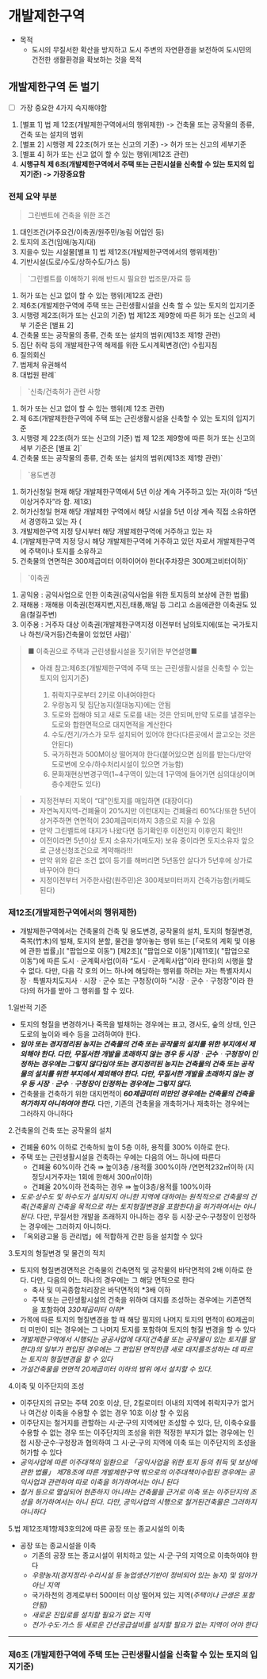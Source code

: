 # 개발제한구역

* 목적
  * 도시의 무질서한 확산을 방지하고 도시 주변의 자연환경을 보전하여 도시민의 건전한 생활환경을 확보하는 것을 목적

## 개발제한구역 돈 벌기

* [ ]  가장 중요한 4가지 숙지해야함

1. [별표 1] 법 제 12조(개발제한구역에서의 행위제한) -> 건축물 또는 공작물의 종류, 건축 또는 설치의 범위
2. [별표 2] 시행령 제 22조(허가 또는 신고의 기준) -> 허가 또는 신고의 세부기준
3. [별표 4] 허가 또는 신고 없이 할 수 있는 행위(제12조 관련)
4. **시행규칙 제 6조(개발제한구역에서 주택 또는 근린시설을 신축할 수 있는 토지의 입지기준) -> 가장중요함**

### 전체 요약 부분

> 그린벤트에 건축을 위한 조건

1. 대인조건(거주요건/이축권/원주민/농림 어업인 등)
2. 토지의 조건(임애/농지/대)
3. 지을수 있는 시설물[별표 1] 법 제12조(개발제한구역에서의 행위제한)`
4. 기반시설(도로/수도/상하수도/가스 등)

> `그린벨트를 이해하기 위해 반드시 필요한 법조문/자료 등

1. 허가 또는 신고 없이 할 수 있는 행위(제12조 관련)
2. 제6조(개발제한구역에 주택 또는 근린생활시설을 신축 할 수 있는 토지의 입지기준
3. 시행령 제2조(허가 또는 신고의 기준) 법 제12조 제9항에 따른 허가 또는 신고의 세부 기준은 [별표 2]
4. 건축물 또는 공작물의 종류, 건축 또는 설치의 범위(제13조 제1항 관련)
5. 집단 취락 등의 개발제한구역 해제를 위한 도시계획변경(안) 수립지침
6. 질의회신
7. 법제처 유권해석
8. 대법원 판례`
   </pre>

> `신축/건축허가 관련 사항

1. 허가 또는 신고 없이 할 수 있는 행위(제 12조 관련)
2. 제 6조(개발제한한구역에 주택 또는 근린생활시설을 신축할 수 있는 토지의 입지기준
3. 시행령 제 22조(허가 또는 신고의 기준) 법 제 12조 제9항에 따른 허가 또는 신고의 세부 기준은 [별표 2]`
4. 건축물 또는 공작물의 종류, 건축 또는 설치의 범위(제13조 제1항 관련)`

> `용도변경

1. 허가신청일 현재 해당 개발제한구역에서 5년 이상 계속 거주하고 있는 자(이하 “5년이상거주자”라 함. 제1호)
2. 허가신청일 현재 해당 개발제한 구역에서  해당 시설을 5년 이상  계속  직접 소유하면서  경영하고  있는  자 (
3. 개발제한구역  지정 당시부터  해당 개발제한구역에  거주하고 있는 자
4. (개발제한구역 지정 당시 해당 개발제한구역에 거주하고 있던 자로서 개발제한구역에 주택이나 토지를 소유하고
5. 건축물의  연면적은  300제곱미터 이하이어야 한다(주차장은 300제고비터이하)`

> `이축권

1. 공익용 : 공익사업으로 인한 이축권(공익사업을 위한 토지등의 보상에 관한 법률)
2. 재해용 : 재해용 이축권(천재지변,지진,태풍,해일 등 그리고 소음에관한 이축권도 있음(철길주변)
3. 이주용 : 거주자 대상 이축권(개발제한구역지정 이전부터 남의토지에(또는 국가토지나 하천/국거등)건축물이 있었던 사람)`

> ■ 이축권으로 주택과 근린생뢀시설을 짓기위한 부연설명■
>
> * 아래 참고:제6조(개발제한구역에 주택 또는 근린생활시설을 신축할 수 있는 토지의 입지기준)
>
>   1. 취락지구로부터 2키로 이내여야한다
>   2. 우량농지 및 집단농지(절대농지)에는 안됨
>   3. 도로와 접해야 되고 새로 도로를 내는 것은 안되며,만약 도로를 낼경우는 도로와 합한면적으로 대지면적을 계산한다
>   4. 수도/전기/가스가 모두 설치되어 있어야 한다(다른곳에서 끌고오는 것은 안된다)
>   5. 국가하천과 500M이상 떨어져야 한다(붙어있으면 심의를 받는다/만약 도로변에 오수/하수처리시설이 있으면 가능함)
>   6. 문화재현상변경구역(1~4구역이 있는데 1구역에 들어가면 심의대상이며 층수제한도 있다)

> * 지정전부터 지목이 “대”인토지를 매입하면 (대장이다)
> * 자연녹지지역-건폐율이 20%지만 이런대지는 건폐율리 60%다/또한 5년이상거주하면 연면적이 230제곱미터까지 3층으로 지을 수 있음
> * 만약 그린벨트에 대지가 나왔다면 등기확인후 이전인지 이후인지 확인!!
> * 이전이라면 5년이상 토지 소유자가(매도자) 보유 중이라면 토지소유자 앞으로 근생신청조건으로 계약해라!!!
> * 만약 위와 같은 조건 없이 등기를 해버리면 5년동안 살다가 5년후에 상가로 바꾸어야 한다
> * 지정이전부터 거주한사람(원주민)은 300제보미터까지 건축가능함(카폐도 된다)

### 제12조(개발제한구역에서의 행위제한)

* 개발제한구역에서는 건축물의 건축 및 용도변경, 공작물의 설치, 토지의 형질변경, 죽목(竹木)의 벌채, 토지의 분할, 물건을 쌓아놓는 행위 또는 [「국토의 계획 및 이용에 관한 법률」]( "팝업으로 이동") [제2조]( "팝업으로 이동")[제11호]( "팝업으로 이동")에 따른 도시ㆍ군계획사업(이하 “도시ㆍ군계획사업”이라 한다)의 시행을 할 수 없다. 다만, 다음 각 호의 어느 하나에 해당하는 행위를 하려는 자는 특별자치시장ㆍ특별자치도지사ㆍ시장ㆍ군수 또는 구청장(이하 “시장ㆍ군수ㆍ구청장”이라 한다)의 허가를 받아 그 행위를 할 수 있다.

1.일반적 기준

* 토지의 형질을 변경하거나 죽목을 벌채하는 경우에는 표고, 경사도, 숲의 상태, 인근 도로의 높이와 배수 등을 고려하여야 한다.
* ***임야 또는 경지정리된 농지는 건축물의 건축 또는 공작물의 설치를 위한 부지에서 제외해야 한다. 다만, 무질서한 개발을 초래하지 않는 경우 등 시장ᆞ군수ᆞ구청장이 인정하는 경우에는 그렇지 않다임야 또는 경지정리된 농지는 건축물의 건축 또는 공작물의 설치를 위한 부지에서 제외해야 한다. 다만, 무질서한 개발을 초래하지 않는 경우 등 시장ᆞ군수ᆞ구청장이 인정하는 경우에는 그렇지 않다.***
* 건축물을 건축하기 위한 대지면적이  ***60제곱미터 미만인 경우에는 건축물의 건축을 허가하지 아니하여야 한다.***  다만, 기존의 건축물을 개축하거나 재축하는 경우에는 그러하지 아니하다

2.건축물의 건축 또는 공작물의 설치

* 건폐율 60% 이하로 건축하되 높이 5층 이하, 용적률 300% 이하로 한다.
* 주택 또는 근린생활시설을 건축하는 우에는 다음의 어느 하나에 따른다
  * 건폐율 60%이하 건축 ⇛ 높이3층 /용적률 300%이하 /연면적232㎡이하 (지정당시거주자는 1회에 한해서 300㎡이하)
  * 건폐율 20%이하 전축하는 경우 ⇛ 높이3층/용적률 100%이하
* *도로·상수도 및 하수도가 설치되지 아니한 지역에 대하여는 원칙적으로 건축물의 건축(건축물의 건축을 목적으로 하는 토지형질변경을 포함한다)을 허가하여서는 아니 된다*. 다만, 무질서한 개발을 초래하지 아니하는 경우 등 시장·군수·구청장이 인정하는 경우에는 그러하지 아니하다.
* 「옥외광고물 등 관리법」에 적합하게  간판 등을 설치할 수 있다

3.토지의 형질변경 및 물건의 적치

* 토지의 형질변경면적은 건축물의 건축면적 및 공작물의 바닥면적의 2배 이하로 한다. 다만, 다음의 어느 하나의 경우에는 그 해당 면적으로 한다
  * 축사 및 미곡종합처리장은 바닥면적의 *3배 이하
  * 주택 또는 근린생활시설의 건축을 위하여 대지를 조성하는 경우에는 기존면적을 포함하여 *330제곱미터 이하**
* 가목에 따른 토지의 형질변경을 할 때 해당 필지의 나머지 토지의 면적이 60제곱미터 미만이 되는 경우에는 그 나머지 토지를 포함하여 토지의 형질 변경을 할 수 있다
* *개발제한구역에서 시행되는 공공사업에 대지(건축물 또는 공작물이 있는 토지를 말한다)의 일부가 편입된 경우에는 그 편입된 면적만큼 새로 대지를조성하는 데 따르는 토지의 형질변경을 할 수 있다*
* *가설건축물을 연면적 20제곱미터 이하의 범위 에서 설치할 수 있다.*

4.이축 및 이주단지의 조성

* 이주단지의 규모는 주택 20호 이상, 단, 2킬로미터 이내의 지역에 취락지구가 없거나 여건상 이축을 수용할
  수 없는 경우 10호 이상 할 수 있음
* 이주단지는 철거지를 관할하는 시·군·구의 지역에만 조성할 수 있다, 단, 이축수요를 수용할 수 없는 경우 또는 이주단지의 조성을 위한 적정한 부지가 없는 경우에는 인접 시장·군수·구청장과 협의하여 그 시·군·구의 지역에 이축 또는 이주단지의 조성을 허가할 수 있다
* *공익사업에 따른 이주대책의 일환으로 「공익사업을 위한 토지 등의 취득 및 보상에 관한 법률」 제78조에 따른 개발제한구역 밖으로의 이주대책이수립된 경우에는 공익사업과 관련하여 따로 이축을 허가하여서는 아니 된다*
* *철거 등으로 멸실되어 현존하지 아니하는 건축물을 근거로 이축 또는 이주단지의 조성을 허가하여서는 아니 된다. 다만, 공익사업의 시행으로 철거된건축물은 그러하지 아니하다*

5.법 제12조제1항제3호의2에 따른 공장 또는 종교시설의 이축

* 공장 또는 종교시설을 이축
  * 기존의 공장 또는 종교시설이 위치하고 있는 시·군·구의 지역으로 이축하여야 한다
  * *우량농지(경지정리·수리시설 등 농업생산기반이 정비되어 있는 농지) 및 임야가 아닌 지역*
  * 국가하천의 경계로부터 500미터 이상 떨어져 있는 지역(*주택이나 근생은 포함안됨)*
  * *새로운 진입로를 설치할 필요가 없는 지역*
  * *전기·수도·가스 등 새로운 간선공급설비를 설치할 필요가 없는 지역이 어야 한다*

---

### 제6조 (개발제한구역에 주택 또는 근린생활시설을 신축할 수 있는 토지의 입지기준)
